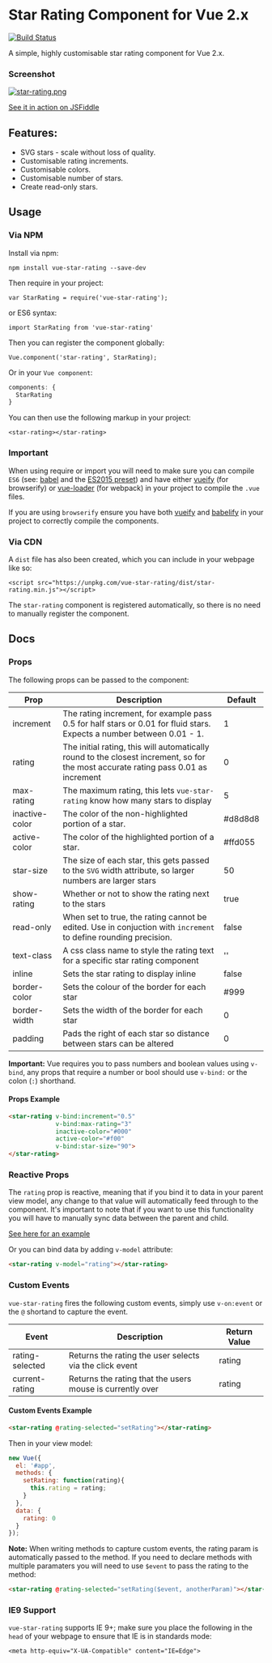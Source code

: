 # Star Rating Component for Vue 2.x

[![Build Status](https://travis-ci.org/craigh411/vue-star-rating.svg?branch=master)](https://travis-ci.org/craigh411/vue-star-rating)

A simple, highly customisable star rating component for Vue 2.x.

### Screenshot

[![star-rating.png](https://s13.postimg.org/rle6t2g3r/star_rating.png)](https://postimg.org/image/wwt3ds26b/)

[See it in action on JSFiddle](https://jsfiddle.net/craig_h_411/992o7cq5/)

## Features:

  - SVG stars - scale without loss of quality.
  - Customisable rating increments.
  - Customisable colors.
  - Customisable number of stars.
  - Create read-only stars.

## Usage

### Via NPM

Install via npm:

`npm install vue-star-rating --save-dev`

Then require in your project:

`var StarRating = require('vue-star-rating');`

or ES6 syntax:

`import StarRating from 'vue-star-rating'`

Then you can register the component globally:

`Vue.component('star-rating', StarRating);`

Or in your `Vue component`:

```javascript
components: {
  StarRating
}
```

You can then use the following markup in your project:

`<star-rating></star-rating>`

### Important

When using require or import you will need to make sure you can compile `ES6` (see: [babel](https://babeljs.io)  and the [ES2015 preset](https://babeljs.io/docs/plugins/preset-es2015/)) and have either [vueify](https://github.com/vuejs/vueify) (for browserify) or [vue-loader](https://github.com/vuejs/vue-loader) (for webpack) in your project to compile the `.vue` files.

If you are using `browserify` ensure you have both [vueify](https://github.com/vuejs/vueify) and [babelify](https://github.com/babel/babelify) in your project to correctly compile the components.

### Via CDN

A `dist` file has also been created, which you can include in your webpage like so:

`<script src="https://unpkg.com/vue-star-rating/dist/star-rating.min.js"></script>`

The `star-rating` component is registered automatically, so there is no need to manually register the component.

## Docs

### Props

The following props can be passed to the component:

| Prop           | Description                                                                                                                        | Default |
|----------------|------------------------------------------------------------------------------------------------------------------------------------|---------|
| increment      | The rating increment, for example pass 0.5 for half stars or 0.01 for fluid stars. Expects a number between 0.01 - 1.              | 1       |
| rating         | The initial rating, this will automatically round to the closest increment, so for the most accurate rating pass 0.01 as increment | 0       |
| max-rating     | The maximum rating, this lets `vue-star-rating` know how many stars to display                                                     | 5       |
| inactive-color | The color of the non-highlighted portion of a star.                                                                                | #d8d8d8 |
| active-color   | The color of the highlighted portion of a star.                                                                                    | #ffd055 |
| star-size      | The size of each star, this gets passed to the `SVG` width attribute, so  larger numbers are larger stars                          | 50      |
| show-rating    | Whether or not to show the rating next to the stars                                                                                | true    |
| read-only      | When set to true, the rating cannot be edited. Use in conjuction with `increment` to define rounding precision.                    | false   |
| text-class     | A css class name to style the rating text for a specific star rating component                                                     | ''      |
| inline         | Sets the star rating to display inline                                                                                             | false   |
| border-color   | Sets the colour of the border for each star                                                                                        | #999    |
| border-width   | Sets the width of the border for each star                                                                                         | 0       |
| padding        | Pads the right of each star so distance between stars can be altered                                                               | 0       |

**Important:** Vue requires you to pass numbers and boolean values using `v-bind`, any props that require a number or bool should use `v-bind:` or the colon (`:`) shorthand.

#### Props Example

```HTML
<star-rating v-bind:increment="0.5"
             v-bind:max-rating="3"
             inactive-color="#000"
             active-color="#f00"
             v-bind:star-size="90">
</star-rating>
```

### Reactive Props

The `rating` prop is reactive, meaning that if you bind it to data in your parent view model, any change to that value will automatically feed through to the component. It's important to note that if you want to use this functionality you will have to manually sync data between the parent and child.

[See here for an example](https://jsfiddle.net/craig_h_411/g8x3z5ps/)

Or you can bind data by adding `v-model` attribute:

```HTML
<star-rating v-model="rating"></star-rating>
```


### Custom Events

`vue-star-rating` fires the following custom events, simply use `v-on:event` or the `@` shortand to capture the event.

| Event  | Description | Return Value
| ------------- | ------------- |-----------|
| rating-selected  | Returns the rating the user selects via the click event |  rating
| current-rating  | Returns the rating that the users mouse is currently over  | rating


#### Custom Events Example

```HTML
<star-rating @rating-selected="setRating"></star-rating>
```

Then in your view model:

```javascript
new Vue({
  el: '#app',
  methods: {
    setRating: function(rating){
      this.rating = rating;
    }
  },
  data: {
    rating: 0
  }
});

```

**Note:** When writing methods to capture custom events, the rating param is automatically passed to the method. If you need to declare methods with multiple paramaters you will need to use `$event` to pass the rating to the method:

```HTML
<star-rating @rating-selected="setRating($event, anotherParam)"></star-rating>
```

### IE9 Support

  `vue-star-rating` supports IE 9+; make sure you place the following in the `head` of your webpage to ensure that IE is in standards mode:

`<meta http-equiv="X-UA-Compatible" content="IE=Edge">`


